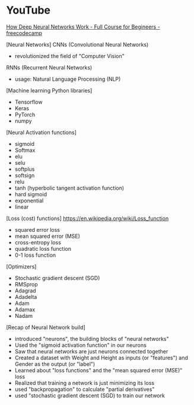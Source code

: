 # YouTube

[How Deep Neural Networks Work - Full Course for Begineers - freecodecamp](https://www.youtube.com/watch?v=dPWYUELwIdM)  


[Neural Networks]
CNNs (Convolutional Neural Networks)
- revolutionized the field of "Computer Vision"

RNNs (Recurrent Neural Networks)
- usage: Natural Language Processing (NLP)

[Machine learning Python libraries]
- Tensorflow
- Keras
- PyTorch
- numpy

[Neural Activation functions]
- sigmoid
- Softmax
- elu
- selu
- softplus
- softsign
- relu
- tanh (hyperbolic tangent activation function)
- hard sigmoid
- exponential
- linear

[Loss (cost) functions]	https://en.wikipedia.org/wiki/Loss_function
- squared error loss
- mean squared error (MSE)
- cross-entropy loss
- quadratic loss function
- 0-1 loss function

[Optimizers]
- Stochastic gradient descent (SGD)
- RMSprop
- Adagrad
- Adadelta
- Adam
- Adamax
- Nadam

[Recap of Neural Network build]
- introduced "neurons", the building blocks of "neural networks"
- Used the "sigmoid activation function" in our neurons
- Saw that neural networks are just neurons connected together
- Created a dataset with Weight and Height as inputs (or "features") and Gender as the output (or "label")
- Learned about "loss functions" and the "mean squared error (MSE)" loss
- Realized that training a network is just minimizing its loss
- used "backpropagation" to calculate "partial derivatives"
- used "stochastic gradient descent (SGD) to train our network


